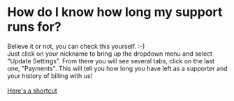 # How do I know how long my support runs for?

<div>Believe it or not, you can check this yourself. :-)</div>

<div />

<div>Just click on your nickname to bring up the dropdown menu and select "Update Settings". From there you will see several tabs, click on the last one, "Payments". This will tell you how long you have left as a supporter and your history of billing with us!<br />
<br />
<a href="https://fetlife.com/settings/payments">Here's a shortcut</a></div>
